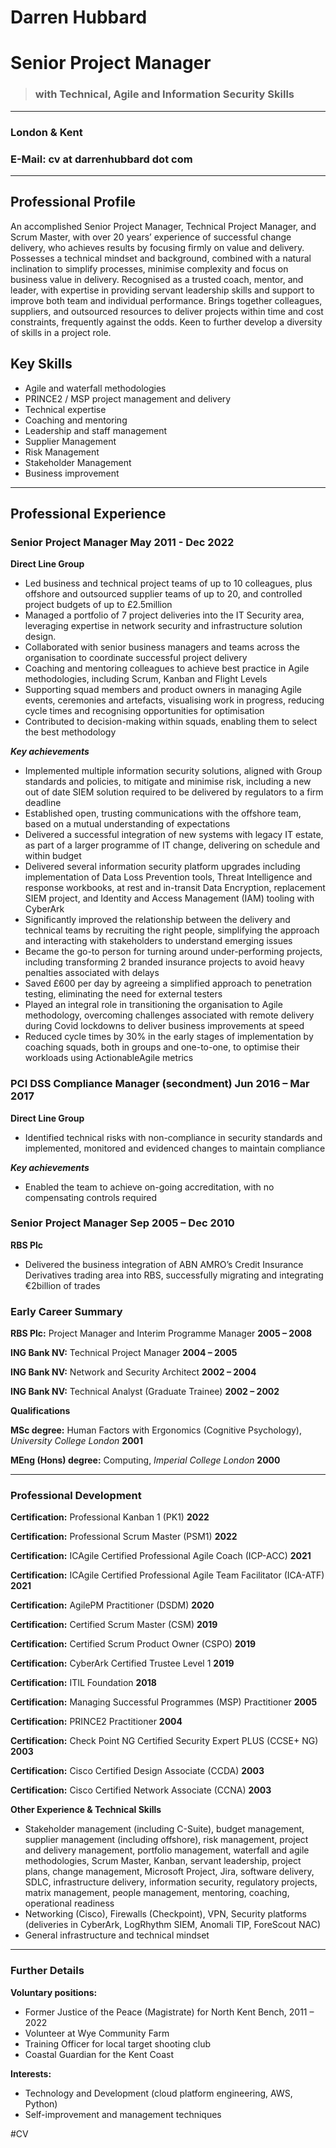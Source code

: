# Darren Hubbard

# Senior Project Manager
> ### with Technical, Agile and Information Security Skills
- - - -
### London & Kent

### E-Mail: cv at darrenhubbard dot com
- - - -

## Professional Profile

An accomplished Senior Project Manager, Technical Project Manager, and Scrum Master, with over 20 years’ experience of successful change delivery, who achieves results by focusing firmly on value and delivery. Possesses a technical mindset and background, combined with a natural inclination to simplify processes, minimise complexity and focus on business value in delivery. Recognised as a trusted coach, mentor, and leader, with expertise in providing servant leadership skills and support to improve both team and individual performance. Brings together colleagues, suppliers, and outsourced resources to deliver projects within time and cost constraints, frequently against the odds. Keen to further develop a diversity of skills in a project role.


## Key Skills
* Agile and waterfall methodologies
* PRINCE2 / MSP project management and delivery
* Technical expertise 
* Coaching and mentoring
* Leadership and staff management 
* Supplier Management 
* Risk Management
* Stakeholder Management
* Business improvement

- - - -

## Professional Experience

### Senior Project Manager May 2011 - Dec 2022

**Direct Line Group**

-  Led business and technical project teams of up to 10 colleagues, plus offshore and outsourced supplier teams of up to 20, and controlled project budgets of up to £2.5million
- Managed a portfolio of 7 project deliveries into the IT Security area, leveraging expertise in network security and infrastructure solution design. 
- Collaborated with senior business managers and teams across the organisation to coordinate successful project delivery
- Coaching and mentoring colleagues to achieve best practice in Agile methodologies, including Scrum, Kanban and Flight Levels
- Supporting squad members and product owners in managing Agile events, ceremonies and artefacts, visualising work in progress, reducing cycle times and recognising opportunities for optimisation
- Contributed to decision-making within squads, enabling them to select the best methodology 


***Key achievements***

-  Implemented multiple information security solutions, aligned with Group standards and policies, to mitigate and minimise risk, including a new out of date SIEM solution required to be delivered by regulators to a firm deadline
- Established open, trusting communications with the offshore team, based on a mutual understanding of expectations
- Delivered a successful integration of new systems with legacy IT estate, as part of a larger programme of IT change, delivering on schedule and within budget
- Delivered several information security platform upgrades including implementation of Data Loss Prevention tools, Threat Intelligence and response workbooks, at rest and in-transit Data Encryption, replacement SIEM project, and Identity and Access Management (IAM) tooling with CyberArk
- Significantly improved the relationship between the delivery and technical teams by recruiting the right people, simplifying the approach and interacting with stakeholders to understand emerging issues
- Became the go-to person for turning around under-performing projects, including transforming 2 branded insurance projects to avoid heavy penalties associated with delays
- Saved £600 per day by agreeing a simplified approach to penetration testing, eliminating the need for external testers
- Played an integral role in transitioning the organisation to Agile methodology, overcoming challenges associated with remote delivery during Covid lockdowns to deliver business improvements at speed
- Reduced cycle times by 30% in the early stages of implementation by coaching squads, both in groups and one-to-one, to optimise their workloads using ActionableAgile metrics


### PCI DSS Compliance Manager (secondment) Jun 2016 – Mar 2017

**Direct Line Group**

-  Identified technical risks with non-compliance in security standards and implemented, monitored and evidenced changes to maintain compliance

***Key achievements***

-  Enabled the team to achieve on-going accreditation, with no compensating controls required

### Senior Project Manager Sep 2005 – Dec 2010

**RBS Plc**

-  Delivered the business integration of ABN AMRO’s Credit Insurance Derivatives trading area into RBS, successfully migrating and integrating €2billion of trades

### Early Career Summary

**RBS Plc:** Project Manager and Interim Programme Manager **2005 – 2008**

**ING Bank NV:** Technical Project Manager **2004 – 2005**

**ING Bank NV:** Network and Security Architect **2002 – 2004**

**ING Bank NV:** Technical Analyst (Graduate Trainee) **2002 – 2002**

**Qualifications**

**MSc degree:** Human Factors with Ergonomics (Cognitive Psychology), *University College London* **2001**

**MEng (Hons) degree:** Computing, *Imperial College London* **2000**

- - - -

### Professional Development

**Certification:** Professional Kanban 1 (PK1) **2022**

**Certification:** Professional Scrum Master (PSM1) **2022**

**Certification:** ICAgile Certified Professional Agile Coach (ICP-ACC) **2021**

**Certification:** ICAgile Certified Professional Agile Team Facilitator (ICA-ATF) **2021**

**Certification:** AgilePM Practitioner (DSDM) **2020**

**Certification:** Certified Scrum Master (CSM) **2019**

**Certification:** Certified Scrum Product Owner (CSPO) **2019**

**Certification:** CyberArk Certified Trustee Level 1 **2019**

**Certification:** ITIL Foundation **2018**

**Certification:** Managing Successful Programmes (MSP) Practitioner **2005**

**Certification:** PRINCE2 Practitioner **2004**

**Certification:** Check Point NG Certified Security Expert PLUS (CCSE+ NG) **2003**

**Certification:** Cisco Certified Design Associate (CCDA) **2003**

**Certification:** Cisco Certified Network Associate (CCNA) **2003**

**Other Experience & Technical Skills**

* Stakeholder management (including C-Suite), budget management, supplier management (including offshore), risk management, project and delivery management, portfolio management, waterfall and agile methodologies, Scrum Master, Kanban, servant leadership, project plans, change management, Microsoft Project, Jira, software delivery, SDLC, infrastructure delivery, information security, regulatory projects, matrix management, people management, mentoring, coaching, operational readiness
* Networking (Cisco), Firewalls (Checkpoint), VPN, Security platforms (deliveries in CyberArk, LogRhythm SIEM, Anomali TIP, ForeScout NAC)
* General infrastructure and technical mindset

- - - -

### Further Details

**Voluntary positions:**

- Former Justice of the Peace (Magistrate) for North Kent Bench, 2011 – 2022
- Volunteer at Wye Community Farm
- Training Officer for local target shooting club
- Coastal Guardian for the Kent Coast

**Interests:**

- Technology and Development (cloud platform engineering, AWS, Python)
- Self-improvement and management techniques


#CV
